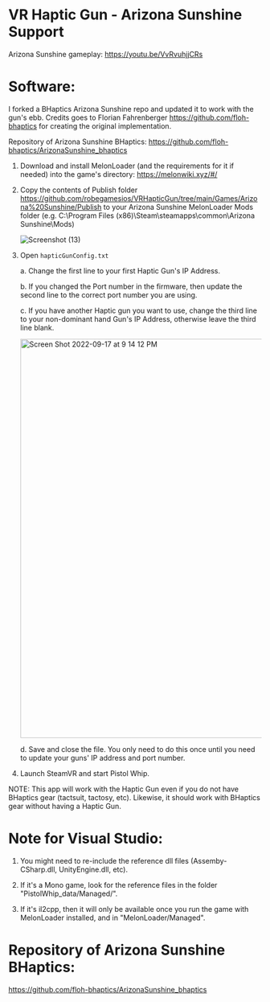 # VR Haptic Gun - Arizona Sunshine Support

Arizona Sunshine gameplay: https://youtu.be/VvRvuhjjCRs

    
# Software: 
I forked a BHaptics Arizona Sunshine repo and updated it to work with the gun's ebb. Credits goes to Florian Fahrenberger https://github.com/floh-bhaptics for creating the original implementation.

Repository of Arizona Sunshine BHaptics: https://github.com/floh-bhaptics/ArizonaSunshine_bhaptics
    
1. Download and install MelonLoader (and the requirements for it if needed) into the game's directory: https://melonwiki.xyz/#/

2. Copy the contents of Publish folder https://github.com/robegamesios/VRHapticGun/tree/main/Games/Arizona%20Sunshine/Publish to your Arizona Sunshine MelonLoader Mods folder (e.g. C:\\Program Files (x86)\Steam\steamapps\common\Arizona Sunshine\Mods)

    ![Screenshot (13)](https://user-images.githubusercontent.com/10041871/190916459-03a49faa-2432-457d-bfb1-91e2b7a7dfb8.png)

3. Open `hapticGunConfig.txt` 

    a. Change the first line to your first Haptic Gun's IP Address.

    b. If you changed the Port number in the firmware, then update the second line to the correct port number you are using. 

    c. If you have another Haptic gun you want to use, change the third line to your non-dominant hand Gun's IP Address, otherwise leave the third line blank. 

    <img width="794" alt="Screen Shot 2022-09-17 at 9 14 12 PM" src="https://user-images.githubusercontent.com/10041871/190885569-a4474cf4-7de6-4ffe-929d-a5e8aaf51fb2.png">

    d. Save and close the file. You only need to do this once until you need to update your guns' IP address and port number.


4. Launch SteamVR and start Pistol Whip.

NOTE: This app will work with the Haptic Gun even if you do not have BHaptics gear (tactsuit, tactosy, etc). Likewise, it should work with BHaptics gear without having a Haptic Gun. 

# Note for Visual Studio:

1. You might need to re-include the reference dll files (Assemby-CSharp.dll, UnityEngine.dll, etc).

2. If it's a Mono game, look for the reference files in the folder "PistolWhip_data/Managed/".

3. If it's il2cpp, then it will only be available once you run the game with MelonLoader installed, and in "MelonLoader/Managed".

# Repository of Arizona Sunshine BHaptics:
https://github.com/floh-bhaptics/ArizonaSunshine_bhaptics
